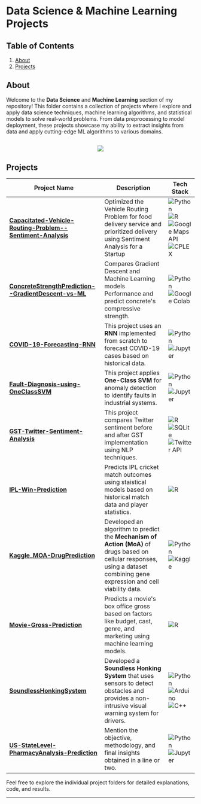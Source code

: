 # Data Science & Machine Learning Projects
## Table of Contents  

1. [About](#about)  
2. [Projects](#projects)  

## About  

Welcome to the **Data Science** and **Machine Learning** section of my repository! This folder contains a collection of projects where I explore and apply data science techniques, machine learning algorithms, and statistical models to solve real-world problems. From data preprocessing to model deployment, these projects showcase my ability to extract insights from data and apply cutting-edge ML algorithms to various domains.

<h2 align="center"><img src="https://i.giphy.com/media/v1.Y2lkPTc5MGI3NjExNXZuMnN3dzA3Zjd5b21kM2l4YzBoNTBjd2o5dTc1ZXR4a3BsNmVmNCZlcD12MV9pbnRlcm5hbF9naWZfYnlfaWQmY3Q9Zw/5k5vZwRFZR5aZeniqb/giphy.gif"></h2>

## Projects  

| Project Name                     | Description                                                                                 | Tech Stack                                     |
|-----------------------------------|---------------------------------------------------------------------------------------------|--------------------------------------------------|
| **[Capacitated-Vehicle-Routing-Problem--Sentiment-Analysis](./Capacitated-Vehicle-Routing-Problem--Sentiment-Analysis/)**      | Optimized the Vehicle Routing Problem for food delivery service and prioritized delivery using Sentiment Analysis for a Startup         | ![Python](https://img.shields.io/badge/Python-%230769AD.svg?style=for-the-badge&logo=python&logoColor=yellow) <br> ![R](https://img.shields.io/badge/R-%23F6FFFF.svg?style=for-the-badge&logo=r&logoColor=blue) <br> ![Google Maps API](https://img.shields.io/badge/Google_Maps_API-%234285F4.svg?style=for-the-badge&logo=google-maps&logoColor=white) <br> ![CPLEX](https://img.shields.io/badge/CPLEX-%230E6D3A.svg?style=for-the-badge&logo=ibm&logoColor=white)    |
| **[ConcreteStrengthPrediction--GradientDescent-vs-ML](./ConcreteStrengthPrediction--GradientDescent-vs-ML/)**      | Compares Gradient Descent and Machine Learning models Performance and predict concrete's compressive strength.          | ![Python](https://img.shields.io/badge/Python-%230769AD.svg?style=for-the-badge&logo=python&logoColor=yellow) <br>   ![Google Colab](https://img.shields.io/badge/Google_Colab-%234B32C3.svg?style=for-the-badge&logo=google-colab&logoColor=white)   |
| **[COVID-19-Forecasting-RNN](./COVID-19-Forecasting-RNN/)**      | This project uses an **RNN** implemented from scratch to forecast COVID-19 cases based on historical data.           | ![Python](https://img.shields.io/badge/Python-%230769AD.svg?style=for-the-badge&logo=python&logoColor=yellow) <br> ![Jupyter](https://img.shields.io/badge/Jupyter-%23F37626.svg?style=for-the-badge&logo=jupyter&logoColor=white)|
| **[Fault-Diagnosis-using-OneClassSVM](./Fault-Diagnosis-using-OneClassSVM/)**      | This project applies **One-Class SVM** for anomaly detection to identify faults in industrial systems.           | ![Python](https://img.shields.io/badge/Python-%230769AD.svg?style=for-the-badge&logo=python&logoColor=yellow) <br> ![Jupyter](https://img.shields.io/badge/Jupyter-%23F37626.svg?style=for-the-badge&logo=jupyter&logoColor=white)|
| **[GST-Twitter-Sentiment-Analysis](./GST-Twitter-Sentiment-Analysis/)**      | This project compares Twitter sentiment before and after GST implementation using NLP techniques.           | ![R](https://img.shields.io/badge/R-%23F6FFFF.svg?style=for-the-badge&logo=r&logoColor=blue) <br> ![SQLite](https://img.shields.io/badge/SQLite-%2307405F.svg?style=for-the-badge&logo=sqlite&logoColor=white) ![Twitter API](https://img.shields.io/badge/Twitter_API-%231DA1F2.svg?style=for-the-badge&logo=twitter&logoColor=white)|
| **[IPL-Win-Prediction](./IPL-Win-Prediction/)**      | Predicts IPL cricket match outcomes using staistical models based on historical match data and player statistics.      | ![R](https://img.shields.io/badge/R-%23F6FFFF.svg?style=for-the-badge&logo=r&logoColor=blue) |
| **[Kaggle_MOA-DrugPrediction](./Kaggle_MOA-DrugPrediction/)**      |   Developed an algorithm to predict the **Mechanism of Action (MoA)** of drugs based on cellular responses, using a dataset combining gene expression and cell viability data.   | ![Python](https://img.shields.io/badge/Python-%230769AD.svg?style=for-the-badge&logo=python&logoColor=yellow) <br> ![Kaggle](https://img.shields.io/badge/Kaggle-%231D9BFC.svg?style=for-the-badge&logo=kaggle&logoColor=white)|
| **[Movie-Gross-Prediction](./Movie-Gross-Prediction/)**      | Predicts a movie's box office gross based on factors like budget, cast, genre, and marketing using machine learning models.        | ![R](https://img.shields.io/badge/R-%23F6FFFF.svg?style=for-the-badge&logo=r&logoColor=blue) |
| **[SoundlessHonkingSystem](./SoundlessHonkingSystem/)**      | Developed a **Soundless Honking System** that uses sensors to detect obstacles and provides a non-intrusive visual warning system for drivers.        | ![Python](https://img.shields.io/badge/Python-%230769AD.svg?style=for-the-badge&logo=python&logoColor=yellow)<br> ![Arduino](https://img.shields.io/badge/Arduino-%23008C8C.svg?style=for-the-badge&logo=arduino&logoColor=white) <br> ![C++](https://img.shields.io/badge/C++-%2300599C.svg?style=for-the-badge&logo=c%2B%2B&logoColor=white) |
| **[US-StateLevel-PharmacyAnalysis-Prediction](./US-StateLevel-PharmacyAnalysis-Prediction/)**      | Mention the objective, methodology, and final insights obtained in a line or two.           | ![Python](https://img.shields.io/badge/Python-%230769AD.svg?style=for-the-badge&logo=python&logoColor=yellow) <br> ![Jupyter](https://img.shields.io/badge/Jupyter-%23F37626.svg?style=for-the-badge&logo=jupyter&logoColor=white)|

Feel free to explore the individual project folders for detailed explanations, code, and results.

---

